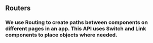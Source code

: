 ## Routers

### We use Routing to create paths between components on different pages in an app. This API uses Switch and Link components to place objects where needed.
